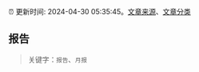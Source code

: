 :alarm_clock: 更新时间: 2024-04-30 05:35:45。[文章来源](/README.md)、[文章分类](/TAGS.md)

## 报告


> 关键字：`报告`、`月报`



